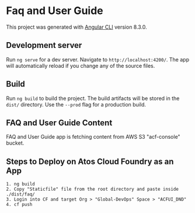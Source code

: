 # Faq and User Guide

This project was generated with [Angular CLI](https://github.com/angular/angular-cli) version 8.3.0.

## Development server

Run `ng serve` for a dev server. Navigate to `http://localhost:4200/`. The app will automatically reload if you change any of the source files.

## Build

Run `ng build` to build the project. The build artifacts will be stored in the `dist/` directory. Use the `--prod` flag for a production build.

## FAQ and User Guide Content

FAQ and User Guide app is fetching content from AWS S3 "acf-console" bucket.

## Steps to Deploy on Atos Cloud Foundry as an App

```
1. ng build
2. Copy "Staticfile" file from the root directory and paste inside ./dist/faq/
3. Login into CF and target Org > "Global-DevOps" Space > "ACFUI_DND"
4. cf push
```


